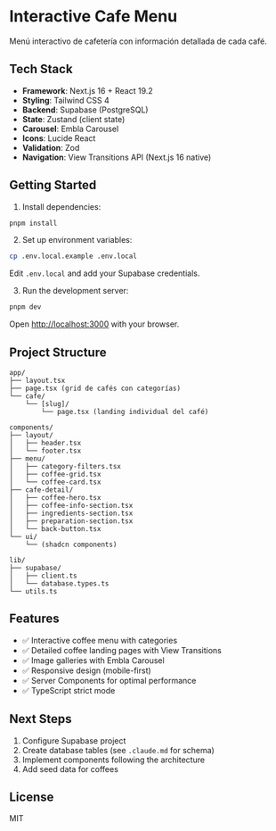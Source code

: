 # Interactive Cafe Menu

Menú interactivo de cafetería con información detallada de cada café.

## Tech Stack

- **Framework**: Next.js 16 + React 19.2
- **Styling**: Tailwind CSS 4
- **Backend**: Supabase (PostgreSQL)
- **State**: Zustand (client state)
- **Carousel**: Embla Carousel
- **Icons**: Lucide React
- **Validation**: Zod
- **Navigation**: View Transitions API (Next.js 16 native)

## Getting Started

1. Install dependencies:
```bash
pnpm install
```

2. Set up environment variables:
```bash
cp .env.local.example .env.local
```

Edit `.env.local` and add your Supabase credentials.

3. Run the development server:
```bash
pnpm dev
```

Open [http://localhost:3000](http://localhost:3000) with your browser.

## Project Structure

```
app/
├── layout.tsx
├── page.tsx (grid de cafés con categorías)
└── cafe/
    └── [slug]/
        └── page.tsx (landing individual del café)

components/
├── layout/
│   ├── header.tsx
│   └── footer.tsx
├── menu/
│   ├── category-filters.tsx
│   ├── coffee-grid.tsx
│   └── coffee-card.tsx
├── cafe-detail/
│   ├── coffee-hero.tsx
│   ├── coffee-info-section.tsx
│   ├── ingredients-section.tsx
│   ├── preparation-section.tsx
│   └── back-button.tsx
└── ui/
    └── (shadcn components)

lib/
├── supabase/
│   ├── client.ts
│   └── database.types.ts
└── utils.ts
```

## Features

- ✅ Interactive coffee menu with categories
- ✅ Detailed coffee landing pages with View Transitions
- ✅ Image galleries with Embla Carousel
- ✅ Responsive design (mobile-first)
- ✅ Server Components for optimal performance
- ✅ TypeScript strict mode

## Next Steps

1. Configure Supabase project
2. Create database tables (see `.claude.md` for schema)
3. Implement components following the architecture
4. Add seed data for coffees

## License

MIT
